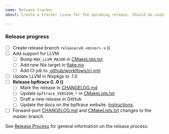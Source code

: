 ```yaml
---
name: Release tracker
about: Create a tracker issue for the upcoming release. Should be used by maintainers only.

---
```


<!-- 
The title of the issue should be "Release v0.<minor>.0".

Fill in the placeholders in the checklist below:

- <minor> is the release minor number 
- <llvm> is the LLVM major number
- <branching-date> is the date of creating the release branch
- <release-date> is date of bpftrace release

For details on the release process, see docs/release_process.md.
For LLVM release schedule, see https://llvm.org/.
-->

### Release progress

- [ ] Create release branch `release/v0.<minor>.x` (<branching-date>)
- [ ] Add support for LLVM <llvm>
  - [ ] Bump `MAX_LLVM_MAJOR` in [CMakeLists.txt](https://github.com/bpftrace/bpftrace/blob/master/CMakeLists.txt)
  - [ ] Add new Nix target in [flake.nix](https://github.com/bpftrace/bpftrace/blob/master/flake.nix)
  - [ ] Add CI job to [.github/workflows/ci.yml](https://github.com/bpftrace/bpftrace/blob/master/.github/workflows/ci.yml)
- [ ] Update LLVM in Nixpkgs to <llvm>.1.0
- [ ] **Release bpftrace 0.<minor>.0 (<release-date>)**
  - [ ] Mark the release in [CHANGELOG.md](https://github.com/bpftrace/bpftrace/blob/master/CHANGELOG.md)
  - [ ] Update `bpftrace_VERSION_*` in [CMakeLists.txt](https://github.com/bpftrace/bpftrace/blob/master/CMakeLists.txt)
  - [ ] Draft a new release in GitHub
  - [ ] Update the docs on the bpftrace website. [Instructions](https://github.com/bpftrace/website?#updating-the-docs).
- [ ] Forward-port [CHANGELOG.md](https://github.com/bpftrace/bpftrace/blob/master/CHANGELOG.md) and [CMakeLists.txt](https://github.com/bpftrace/bpftrace/blob/master/CMakeLists.txt) changes to the master branch.

See [Release Process](docs/release_process.md) for general information on the
release process.

